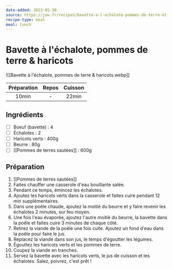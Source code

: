 ```yaml
---
date-added: 2023-05-30
source: https://jow.fr/recipes/bavette-a-l-echalote-pommes-de-terre-et-haricots-8fdndfcrf81clkw10y3f
recipe-type: meal
meal: lunch
---
```


# Bavette à l'échalote, pommes de terre & haricots

![[Bavette à l'échalote, pommes de terre & haricots.webp]]

| Préparation | Repos | Cuisson |
|:-----------:|:-----:|:-------:|
|    10min    |   -   |  22min  |

## Ingrédients

- [ ] Boeuf (bavette) : 4
- [ ] Échalotes : 2
- [ ] Haricots verts : 400g
- [ ] Beurre : 80g
- [ ] [[Pommes de terres sautées]] : 600g

## Préparation

1. [[Pommes de terres sautées]]
2. Faites chauffer une casserole d'eau bouillante salée.
3. Pendant ce temps, émincez les échalotes.
4. Ajoutez les haricots verts dans la casserole et faites cuire pendant 12 min supplémentaires.
5. Dans une poêle chaude, ajoutez la moitié du beurre et y faire revenir les échalotes 2 minutes, sur feu moyen.
6. Une fois l'eau évaporée, ajoutez l'autre moitié du beurre, la bavette dans la poêle et faites cuire 3 minutes de chaque côté.
7. Retirez la viande de la poêle une fois cuite. Ajoutez un fond d'eau dans la poêle pour faire le jus.
8. Replacez la viande dans son jus, le temps d'égoutter les légumes.
9. Égouttez les haricots verts et les pommes de terre.
10. Coupez la viande en tranches.
11. Servez la bavette avec les haricots verts, le jus de cuisson et les échalotes. Salez, poivrez, c'est prêt !
